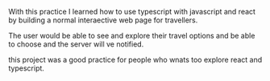 With this practice I learned how to use typescript with javascript and react by building a normal interaective web page for travellers. 

The user would be able to see and explore their travel options and be able to choose and the server will ve notified. 

this project was a good practice for people who wnats too explore react and typescript.



